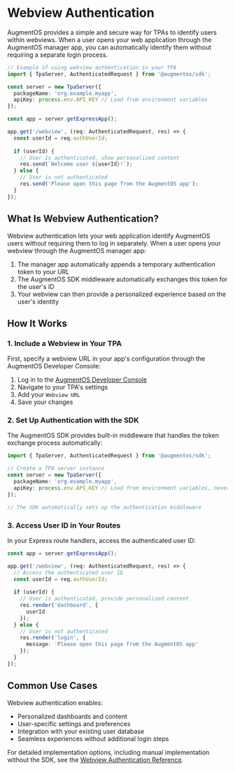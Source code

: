 # Webview Authentication

AugmentOS provides a simple and secure way for TPAs to identify users within webviews. When a user opens your web application through the AugmentOS manager app, you can automatically identify them without requiring a separate login process.

```typescript
// Example of using webview authentication in your TPA
import { TpaServer, AuthenticatedRequest } from '@augmentos/sdk';

const server = new TpaServer({
  packageName: 'org.example.myapp',
  apiKey: process.env.API_KEY // Load from environment variables
});

const app = server.getExpressApp();

app.get('/webview', (req: AuthenticatedRequest, res) => {
  const userId = req.authUserId;
  
  if (userId) {
    // User is authenticated, show personalized content
    res.send(`Welcome user ${userId}!`);
  } else {
    // User is not authenticated
    res.send('Please open this page from the AugmentOS app');
  }
});
```

## What Is Webview Authentication?

Webview authentication lets your web application identify AugmentOS users without requiring them to log in separately. When a user opens your webview through the AugmentOS manager app:

1. The manager app automatically appends a temporary authentication token to your URL
2. The AugmentOS SDK middleware automatically exchanges this token for the user's ID
3. Your webview can then provide a personalized experience based on the user's identity

## How It Works

### 1. Include a Webview in Your TPA

First, specify a webview URL in your app's configuration through the AugmentOS Developer Console:

1. Log in to the [AugmentOS Developer Console](https://console.augmentos.org/tpas/)
2. Navigate to your TPA's settings
3. Add your `Webview URL`
4. Save your changes

### 2. Set Up Authentication with the SDK

The AugmentOS SDK provides built-in middleware that handles the token exchange process automatically:

```typescript
import { TpaServer, AuthenticatedRequest } from '@augmentos/sdk';

// Create a TPA server instance
const server = new TpaServer({
  packageName: 'org.example.myapp',
  apiKey: process.env.API_KEY // Load from environment variables, never check it into source control
});

// The SDK automatically sets up the authentication middleware
```

### 3. Access User ID in Your Routes

In your Express route handlers, access the authenticated user ID:

```typescript
const app = server.getExpressApp();

app.get('/webview', (req: AuthenticatedRequest, res) => {
  // Access the authenticated user ID
  const userId = req.authUserId;
  
  if (userId) {
    // User is authenticated, provide personalized content
    res.render('dashboard', { 
      userId
    });
  } else {
    // User is not authenticated
    res.render('login', { 
      message: 'Please open this page from the AugmentOS app'
    });
  }
});
```

## Common Use Cases

Webview authentication enables:

- Personalized dashboards and content
- User-specific settings and preferences
- Integration with your existing user database
- Seamless experiences without additional login steps

For detailed implementation options, including manual implementation without the SDK, see the [Webview Authentication Reference](/reference/webview-auth). 
